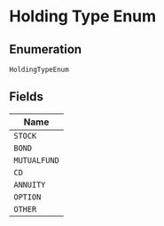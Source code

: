 
# Holding Type Enum

## Enumeration

`HoldingTypeEnum`

## Fields

| Name |
|  --- |
| `STOCK` |
| `BOND` |
| `MUTUALFUND` |
| `CD` |
| `ANNUITY` |
| `OPTION` |
| `OTHER` |


